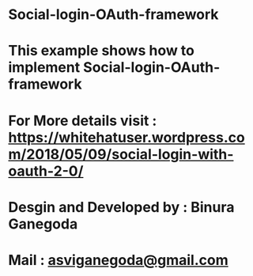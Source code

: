 # Social-login-OAuth-framework

# This example shows how to implement Social-login-OAuth-framework

# For More details visit : https://whitehatuser.wordpress.com/2018/05/09/social-login-with-oauth-2-0/

# Desgin and Developed by : Binura Ganegoda
# Mail : asviganegoda@gmail.com